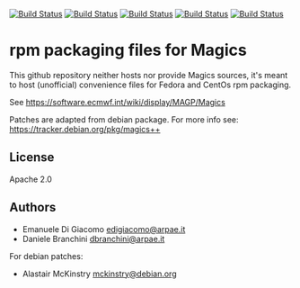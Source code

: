 [![Build Status](https://simc.arpae.it/moncic-ci/Magics-rpm/rocky8.png)](https://simc.arpae.it/moncic-ci/Magics-rpm/)
[![Build Status](https://simc.arpae.it/moncic-ci/Magics-rpm/rocky9.png)](https://simc.arpae.it/moncic-ci/Magics-rpm/)
[![Build Status](https://simc.arpae.it/moncic-ci/Magics-rpm/fedora36.png)](https://simc.arpae.it/moncic-ci/Magics-rpm/)
[![Build Status](https://simc.arpae.it/moncic-ci/Magics-rpm/fedora38.png)](https://simc.arpae.it/moncic-ci/Magics-rpm/)
[![Build Status](https://copr.fedorainfracloud.org/coprs/simc/stable/package/Magics/status_image/last_build.png)](https://copr.fedorainfracloud.org/coprs/simc/stable/package/Magics/)

# rpm packaging files for Magics

This github repository neither hosts nor provide Magics sources, it's meant to
host (unofficial) convenience files for Fedora and CentOs rpm packaging.

See https://software.ecmwf.int/wiki/display/MAGP/Magics

Patches are adapted from debian package.
For more info see: https://tracker.debian.org/pkg/magics++

## License

Apache 2.0

## Authors

* Emanuele Di Giacomo <edigiacomo@arpae.it>
* Daniele Branchini <dbranchini@arpae.it>

For debian patches:
* Alastair McKinstry <mckinstry@debian.org>
